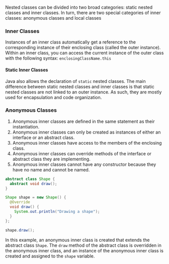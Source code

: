 Nested classes can be divided into two broad categories: static nested classes and inner classes. In turn, there are two special categories of inner classes: anonymous classes and local classes

### Inner Classes
Instances of an inner class automatically get a reference to the corresponding instance of their enclosing class (called the outer instance).
Within an inner class, you can access the current instance of the outer class with the following syntax: `enclosingClassName.this`

#### Static Inner Classes
Java also allows the declaration of `static` nested classes. The main difference between static nested classes and inner classes is that static nested classes are not linked to an outer instance. As such, they are mostly used for encapsulation and code organization. 

### Anonymous Classes
1.  Anonymous inner classes are defined in the same statement as their instantiation.
2.  Anonymous inner classes can only be created as instances of either an interface or an abstract class.
3.  Anonymous inner classes have access to the members of the enclosing class.
4.  Anonymous inner classes can override methods of the interface or abstract class they are implementing.
5.  Anonymous inner classes cannot have any constructor because they have no name and cannot be named.

```java
abstract class Shape {
  abstract void draw();
}

Shape shape = new Shape() {
  @Override
  void draw() {
    System.out.println("Drawing a shape");
  }
};

shape.draw();

```

In this example, an anonymous inner class is created that extends the abstract class `Shape`. The `draw` method of the abstract class is overridden in the anonymous inner class, and an instance of the anonymous inner class is created and assigned to the `shape` variable.

